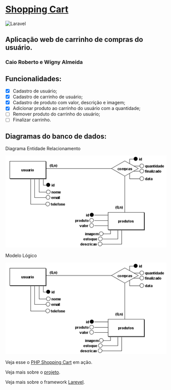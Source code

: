 # [Shopping Cart](https://shopping-cart-ifro.herokuapp.com/)
![Laravel](https://github.com/joaoteixeira/ads-2020-1-shoppingCart/workflows/Laravel/badge.svg)

## Aplicação web de carrinho de compras do usuário.
### Caio Roberto e Wígny Almeida


## Funcionalidades:
- [x] Cadastro de usuário;
- [x] Cadastro de carrinho de usuário;
- [x] Cadastro de produto com valor, descrição e imagem;
- [x] Adicionar produto ao carrinho do usuário com a quantidade;
- [ ] Remover produto do carrinho do usuário;
- [ ] Finalizar carrinho.

## Diagramas do banco de dados:

Diagrama Entidade Relacionamento

![Diagrama Entidade Relacionamento](https://raw.githubusercontent.com/Wigny/php-shopping-cart/dev/Diagramas/phpShoppingCartDER.png)

Modelo Lógico

![Modelo Lógico](https://raw.githubusercontent.com/Wigny/php-shopping-cart/dev/Diagramas/phpShoppingCartDER.png)

Veja esse o [PHP Shopping Cart](https://shopping-cart-ifro.herokuapp.com) em ação.

Veja mais sobre o [projeto](https://www.youtube.com/watch?v=bZSJWz3Z6zs).

Veja mais sobre o framework [Larevel](https://pics.me.me/you-guys-always-act-like-youre-better-than-me-php-42180337.png).
